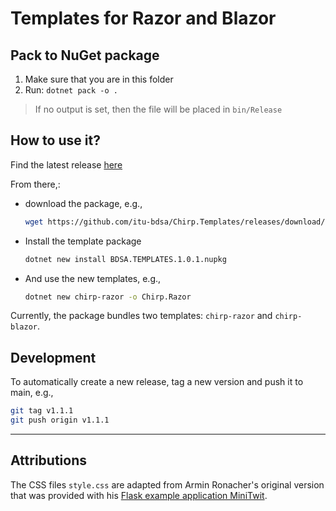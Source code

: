 # Templates for Razor and Blazor

## Pack to NuGet package

1. Make sure that you are in this folder
2. Run: ```dotnet pack -o .```

> If no output is set, then the file will be placed in `bin/Release`

## How to use it?

Find the latest release [here](https://github.com/itu-bdsa/Chirp.Templates/releases/latest)

From there,:

  * download the package, e.g.,
    ```bash
    wget https://github.com/itu-bdsa/Chirp.Templates/releases/download/v1.0.1/BDSA.TEMPLATES.1.0.1.nupkg
    ```
  * Install the template package
    ```bash
    dotnet new install BDSA.TEMPLATES.1.0.1.nupkg
    ```
  * And use the new templates, e.g.,
    ```bash
    dotnet new chirp-razor -o Chirp.Razor
    ```

Currently, the package bundles two templates: `chirp-razor` and `chirp-blazor`.

## Development

To automatically create a new release, tag a new version and push it to main, e.g.,

```bash
git tag v1.1.1
git push origin v1.1.1
```

--------------------------------------------------------------------------------------------

## Attributions

The CSS files `style.css` are adapted from Armin Ronacher's original version that was provided with his [Flask example application MiniTwit](https://github.com/pallets/flask/blob/0.12.x/examples/minitwit/minitwit/static/style.css).
